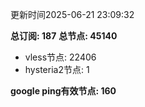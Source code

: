 更新时间2025-06-21 23:09:32

**总订阅: 187**
**总节点: 45140**
- vless节点: 22406
- hysteria2节点: 1

**google ping有效节点: 160**
